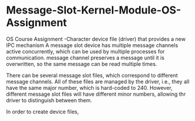 # Message-Slot-Kernel-Module-OS-Assignment
OS Course Assignment -Character device file (driver) that provides a new IPC mechanism
A message slot device has multiple message channels active concurrently, which can be used by
multiple processes for communication.
message channel preserves a message until it is overwritten, so the same message can be read multiple times.

There can be several message slot files, which correspond to different message channels.
All of these files are managed by the driver, i.e., they all have the same major number, which
is hard-coded to 240. However, different message slot files will have different minor numbers,
allowing thr driver to distinguish between them.

In order to create device files,








